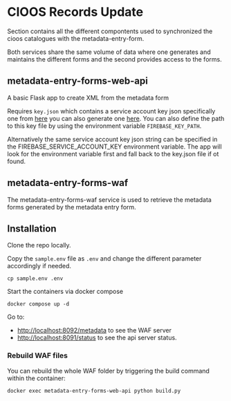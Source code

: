 # CIOOS Records Update

Section contains all the different compontents used to synchronized the cioos catalogues with the metadata-entry-form.

Both services share the same volume of data where one generates and maintains the different forms and the second provides access to the forms. 

## metadata-entry-forms-web-api
A basic Flask app to create XML from the metadata form

Requires `key.json` which contains a service account key json
specifically one from [here](https://console.cloud.google.com/iam-admin/serviceaccounts/details/108735728189650899572/keys?authuser=0&hl=en&project=cioos-metadata-form) you can also generate one [here](https://console.firebase.google.com/u/0/project/cioos-metadata-form/settings/serviceaccounts/adminsdk).
You can also define the path to this key file by using the environment variable `FIREBASE_KEY_PATH`.

Alternatively the same service account key json string can be specified in the FIREBASE_SERVICE_ACCOUNT_KEY environment variable. The app will look for the environment variable first and fall back to the key.json file if ot found.

## metadata-entry-forms-waf

The metadata-entry-forms-waf service is used to retrieve the metadata forms generated by the metadata entry form. 

## Installation

Clone the repo locally.

Copy the `sample.env` file as `.env` and change the different parameter accordingly if needed.

```
cp sample.env .env
```

Start the containers via docker compose

``` 
docker compose up -d
```

Go to:
- <http://localhost:8092/metadata> to see the WAF server
- <http://localhost:8091/status> to see the api server status.

### Rebuild WAF files

You can rebuild the whole WAF folder by triggering the build command within the container:

```
docker exec metadata-entry-forms-web-api python build.py
```
